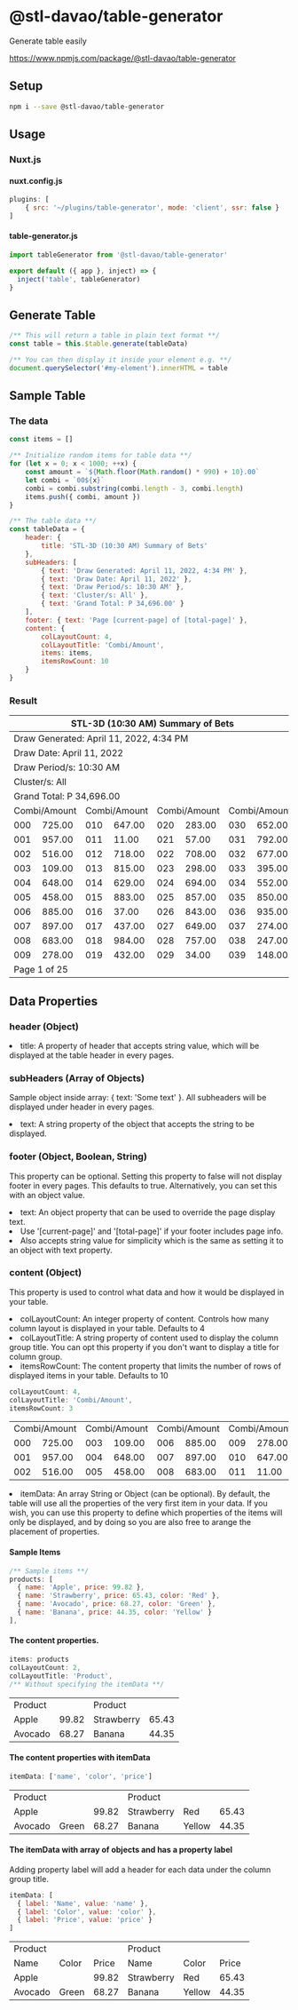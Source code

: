 # @stl-davao/table-generator

<p>
  Generate table easily
</p>
<a href="https://www.npmjs.com/package/@stl-davao/table-generator">https://www.npmjs.com/package/@stl-davao/table-generator</a>


## Setup


```bash
npm i --save @stl-davao/table-generator
```

## Usage

### Nuxt.js

#### nuxt.config.js

```js
plugins: [
    { src: '~/plugins/table-generator', mode: 'client', ssr: false }
]
```

#### table-generator.js

```js
import tableGenerator from '@stl-davao/table-generator'

export default ({ app }, inject) => {
  inject('table', tableGenerator)
}
```

## Generate Table

```js
/** This will return a table in plain text format **/
const table = this.$table.generate(tableData)

/** You can then display it inside your element e.g. **/
document.querySelector('#my-element').innerHTML = table
```

## Sample Table

### The data

```js
const items = []

/** Initialize random items for table data **/
for (let x = 0; x < 1000; ++x) {
    const amount = `${Math.floor(Math.random() * 990) + 10}.00`
    let combi = `00${x}`
    combi = combi.substring(combi.length - 3, combi.length)
    items.push({ combi, amount })
}

/** The table data **/
const tableData = {
    header: {
        title: 'STL-3D (10:30 AM) Summary of Bets'
    },
    subHeaders: [
        { text: 'Draw Generated: April 11, 2022, 4:34 PM' },
        { text: 'Draw Date: April 11, 2022' },
        { text: 'Draw Period/s: 10:30 AM' },
        { text: 'Cluster/s: All' },
        { text: 'Grand Total: P 34,696.00' }
    ],
    footer: { text: 'Page [current-page] of [total-page]' },
    content: {
        colLayoutCount: 4,
        colLayoutTitle: 'Combi/Amount',
        items: items,
        itemsRowCount: 10
    }
}
```

### Result
<table> <thead> <tr style="table-layout: fixed"> <th class="table-header" colspan="8">STL-3D (10:30 AM) Summary of Bets</th> </tr></thead> <tbody> <tr> <td class="sub-header" colspan="8">Draw Generated: April 11, 2022, 4:34 PM</td></tr><tr> <td class="sub-header" colspan="8">Draw Date: April 11, 2022</td></tr><tr> <td class="sub-header" colspan="8">Draw Period/s: 10:30 AM</td></tr><tr> <td class="sub-header" colspan="8">Cluster/s: All</td></tr><tr> <td class="sub-header" colspan="8">Grand Total: P 34,696.00</td></tr><tr> <td class="col-group-title" colspan="2">Combi/Amount</td><td class="col-group-title" colspan="2">Combi/Amount</td><td class="col-group-title" colspan="2">Combi/Amount</td><td class="col-group-title" colspan="2">Combi/Amount</td></tr><tr> <td class="items" colspan="1">000</td><td class="items" colspan="1">725.00</td><td class="items" colspan="1">010</td><td class="items" colspan="1">647.00</td><td class="items" colspan="1">020</td><td class="items" colspan="1">283.00</td><td class="items" colspan="1">030</td><td class="items" colspan="1">652.00</td></tr><tr> <td class="items" colspan="1">001</td><td class="items" colspan="1">957.00</td><td class="items" colspan="1">011</td><td class="items" colspan="1">11.00</td><td class="items" colspan="1">021</td><td class="items" colspan="1">57.00</td><td class="items" colspan="1">031</td><td class="items" colspan="1">792.00</td></tr><tr> <td class="items" colspan="1">002</td><td class="items" colspan="1">516.00</td><td class="items" colspan="1">012</td><td class="items" colspan="1">718.00</td><td class="items" colspan="1">022</td><td class="items" colspan="1">708.00</td><td class="items" colspan="1">032</td><td class="items" colspan="1">677.00</td></tr><tr> <td class="items" colspan="1">003</td><td class="items" colspan="1">109.00</td><td class="items" colspan="1">013</td><td class="items" colspan="1">815.00</td><td class="items" colspan="1">023</td><td class="items" colspan="1">298.00</td><td class="items" colspan="1">033</td><td class="items" colspan="1">395.00</td></tr><tr> <td class="items" colspan="1">004</td><td class="items" colspan="1">648.00</td><td class="items" colspan="1">014</td><td class="items" colspan="1">629.00</td><td class="items" colspan="1">024</td><td class="items" colspan="1">694.00</td><td class="items" colspan="1">034</td><td class="items" colspan="1">552.00</td></tr><tr> <td class="items" colspan="1">005</td><td class="items" colspan="1">458.00</td><td class="items" colspan="1">015</td><td class="items" colspan="1">883.00</td><td class="items" colspan="1">025</td><td class="items" colspan="1">857.00</td><td class="items" colspan="1">035</td><td class="items" colspan="1">850.00</td></tr><tr> <td class="items" colspan="1">006</td><td class="items" colspan="1">885.00</td><td class="items" colspan="1">016</td><td class="items" colspan="1">37.00</td><td class="items" colspan="1">026</td><td class="items" colspan="1">843.00</td><td class="items" colspan="1">036</td><td class="items" colspan="1">935.00</td></tr><tr> <td class="items" colspan="1">007</td><td class="items" colspan="1">897.00</td><td class="items" colspan="1">017</td><td class="items" colspan="1">437.00</td><td class="items" colspan="1">027</td><td class="items" colspan="1">649.00</td><td class="items" colspan="1">037</td><td class="items" colspan="1">274.00</td></tr><tr> <td class="items" colspan="1">008</td><td class="items" colspan="1">683.00</td><td class="items" colspan="1">018</td><td class="items" colspan="1">984.00</td><td class="items" colspan="1">028</td><td class="items" colspan="1">757.00</td><td class="items" colspan="1">038</td><td class="items" colspan="1">247.00</td></tr><tr> <td class="items" colspan="1">009</td><td class="items" colspan="1">278.00</td><td class="items" colspan="1">019</td><td class="items" colspan="1">432.00</td><td class="items" colspan="1">029</td><td class="items" colspan="1">34.00</td><td class="items" colspan="1">039</td><td class="items" colspan="1">148.00</td></tr><tr> <td class="footer" colspan="8">Page 1 of 25</td></tr></tbody></table>


## Data Properties

### header (Object)
<li>title: A property of header that accepts string value, which will be displayed at the table header in every pages.</li>

### subHeaders (Array of Objects)
Sample object inside array: { text: 'Some text' }. All subheaders will be displayed under header in every pages.
<li>text: A string property of the object that accepts the string to be displayed.</li>

### footer (Object, Boolean, String)
This property can be optional. Setting this property to false will not display footer in every pages. This defaults to true. Alternatively, you can set this with an object value.
<li>text: An object property that can be used to override the page display text.</li>
<li>Use '[current-page]' and '[total-page]' if your footer includes page info.</li>
<li>Also accepts string value for simplicity which is the same as setting it to an object with text property.</li>

### content (Object)
This property is used to control what data and how it would be displayed in your table.
<li>colLayoutCount: An integer property of content. Controls how many column layout is displayed in your table. Defaults to 4</li>
<li>colLayoutTitle: A string property of content used to display the column group title. You can opt this property if you don't want to display a title for column group.</li>
<li>itemsRowCount: The content property that limits the number of rows of displayed items in your table. Defaults to 10</li>
<p> </p>

```js
colLayoutCount: 4,
colLayoutTitle: 'Combi/Amount',
itemsRowCount: 3
```
<table><tr> <td class="col-group-title" colspan="2">Combi/Amount</td><td class="col-group-title" colspan="2">Combi/Amount</td><td class="col-group-title" colspan="2">Combi/Amount</td><td class="col-group-title" colspan="2">Combi/Amount</td></tr><tr> <td class="items" colspan="1">000</td><td class="items" colspan="1">725.00</td><td class="items" colspan="1">003</td><td class="items" colspan="1">109.00</td><td class="items" colspan="1">006</td><td class="items" colspan="1">885.00</td><td class="items" colspan="1">009</td><td class="items" colspan="1">278.00</td></tr><tr> <td class="items" colspan="1">001</td><td class="items" colspan="1">957.00</td><td class="items" colspan="1">004</td><td class="items" colspan="1">648.00</td><td class="items" colspan="1">007</td><td class="items" colspan="1">897.00</td><td class="items" colspan="1">010</td><td class="items" colspan="1">647.00</td></tr><tr> <td class="items" colspan="1">002</td><td class="items" colspan="1">516.00</td><td class="items" colspan="1">005</td><td class="items" colspan="1">458.00</td><td class="items" colspan="1">008</td><td class="items" colspan="1">683.00</td><td class="items" colspan="1">011</td><td class="items" colspan="1">11.00</td></tr></table>

<li>itemData: An array String or Object (can be optional). By default, the table will use all the properties of the very first item in your data. If you wish, you can use this property to define which properties of the items will only be displayed, and by doing so you are also free to arange the placement of properties.</li>
<p> </p>

#### Sample Items
```js
/** Sample items **/
products: [
  { name: 'Apple', price: 99.82 },
  { name: 'Strawberry', price: 65.43, color: 'Red' },
  { name: 'Avocado', price: 68.27, color: 'Green' },
  { name: 'Banana', price: 44.35, color: 'Yellow' }
],
```

#### The content properties.
```js
items: products
colLayoutCount: 2,
colLayoutTitle: 'Product',
/** Without specifying the itemData **/
```
<table><tr> <td class="col-group-title" colspan="2">Product</td><td class="col-group-title" colspan="2">Product</td><tr> <td class="items" colspan="1">Apple</td><td class="items" colspan="1">99.82</td><td class="items" colspan="1">Strawberry</td><td class="items" colspan="1">65.43</td></tr><tr> <td class="items" colspan="1">Avocado</td><td class="items" colspan="1">68.27</td><td class="items" colspan="1">Banana</td><td class="items" colspan="1">44.35</td></tr></table>

#### The content properties with itemData
```js
itemData: ['name', 'color', 'price']
```
<table><tr> <td class="col-group-title" colspan="3">Product</td><td class="col-group-title" colspan="3">Product</td><tr> <td class="items" colspan="1">Apple</td><td class="items" colspan="1"></td><td class="items" colspan="1">99.82</td><td class="items" colspan="1">Strawberry</td><td class="items" colspan="1">Red</td><td class="items" colspan="1">65.43</td></tr><tr> <td class="items" colspan="1">Avocado</td><td class="items" colspan="1">Green</td><td class="items" colspan="1">68.27</td><td class="items" colspan="1">Banana</td><td class="items" colspan="1">Yellow</td><td class="items" colspan="1">44.35</td></tr></table>

#### The itemData with array of objects and has a property label
Adding property label will add a header for each data under the column group title.
```js
itemData: [
  { label: 'Name', value: 'name' },
  { label: 'Color', value: 'color' },
  { label: 'Price', value: 'price' }
]
```
<table><tr> <td class="col-group-title" colspan="3">Product</td><td class="col-group-title" colspan="3">Product</td><tr> <td class="items" colspan="1">Name</td><td class="items" colspan="1">Color</td><td class="items" colspan="1">Price</td><td class="items" colspan="1">Name</td><td class="items" colspan="1">Color</td><td class="items" colspan="1">Price</td></tr><tr> <td class="items" colspan="1">Apple</td><td class="items" colspan="1"></td><td class="items" colspan="1">99.82</td><td class="items" colspan="1">Strawberry</td><td class="items" colspan="1">Red</td><td class="items" colspan="1">65.43</td></tr><tr> <td class="items" colspan="1">Avocado</td><td class="items" colspan="1">Green</td><td class="items" colspan="1">68.27</td><td class="items" colspan="1">Banana</td><td class="items" colspan="1">Yellow</td><td class="items" colspan="1">44.35</td></tr></table>
